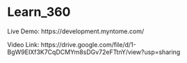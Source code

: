 # Learn_360
 
<p>Live Demo: https://development.myntome.com/  </p>

<p>Video Link: https://drive.google.com/file/d/1-BgW9EIXf3K7CqDCMYm8sDGv72eFTtnY/view?usp=sharing </p>
